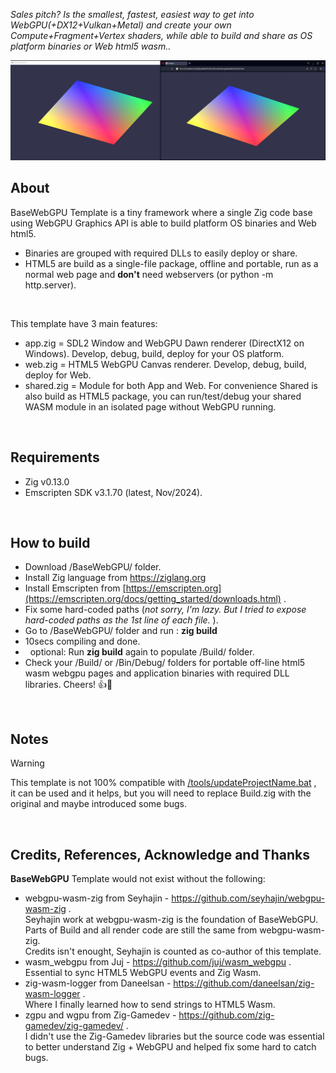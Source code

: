 *Sales pitch? Is the smallest, fastest, easiest way to get into WebGPU(+DX12+Vulkan+Metal) and create your own Compute+Fragment+Vertex shaders, while able to build and share as OS platform binaries or Web html5 wasm..*

<img src="https://raw.githubusercontent.com/DarknessFX/zig_workbench/refs/heads/main/.git_img/BaseWebGPU_screenshot.png" width="640px" /> <br/>

## About

BaseWebGPU Template is a tiny framework where a single Zig code base using WebGPU Graphics API is able to build platform OS binaries and Web html5. <br/>
- Binaries are grouped with required DLLs to easily deploy or share. <br/>
- HTML5 are build as a single-file package, offline and portable, run as a normal web page and **don't** need webservers (or python -m http.server).
<br/>

This template have 3 main features:
- app.zig = SDL2 Window and WebGPU Dawn renderer (DirectX12 on Windows). Develop, debug, build, deploy for your OS platform.
- web.zig = HTML5 WebGPU Canvas renderer. Develop, debug, build, deploy for Web.
- shared.zig = Module for both App and Web. For convenience Shared is also build as HTML5 package, you can run/test/debug your shared WASM module in an isolated page without WebGPU running.
<br/>

## Requirements
- Zig v0.13.0
- Emscripten SDK v3.1.70 (latest, Nov/2024).
<br/>

## How to build
- Download /BaseWebGPU/ folder.
- Install Zig language from https://ziglang.org
- Install Emscripten from [https://emscripten.org](https://emscripten.org/docs/getting_started/downloads.html) .
- Fix some hard-coded paths (*not sorry, I'm lazy. But I tried to expose hard-coded paths as the 1st line of each file.* ).
- Go to /BaseWebGPU/ folder and run : **zig build**
- 10secs compiling and done.
- &nbsp;&nbsp;optional: Run **zig build** again to populate /Build/ folder.
- Check your /Build/ or /Bin/Debug/ folders for portable off-line html5 wasm webgpu pages and application binaries with required DLL libraries.  Cheers! 👍🍻

<br/>

## Notes

> [!WARNING]
> This template is not 100% compatible with [/tools/updateProjectName.bat](https://github.com/DarknessFX/zig_workbench/blob/main/tools/updateProjectName.bat) ,<br/>
> it can be used and it helps, but you will need to replace Build.zig with the original and maybe introduced some bugs.

<br/>

## Credits, References, Acknowledge and Thanks

**BaseWebGPU** Template would not exist without the following:<br/>
- webgpu-wasm-zig from Seyhajin - https://github.com/seyhajin/webgpu-wasm-zig .<br/>
Seyhajin work at webgpu-wasm-zig is the foundation of BaseWebGPU.</br>
Parts of Build and all render code are still the same from webgpu-wasm-zig.</br>
Credits isn't enought, Seyhajin is counted as co-author of this template.<br/>
- wasm_webgpu from Juj - https://github.com/juj/wasm_webgpu .<br/>
Essential to sync HTML5 WebGPU events and Zig Wasm.<br/>
- zig-wasm-logger from Daneelsan - https://github.com/daneelsan/zig-wasm-logger .<br/>
Where I finally learned how to send strings to HTML5 Wasm. <br/>
- zgpu and wgpu from Zig-Gamedev - https://github.com/zig-gamedev/zig-gamedev/ .<br/>
I didn't use the Zig-Gamedev libraries but the source code was essential to better understand Zig + WebGPU and helped fix some hard to catch bugs.<br/>

